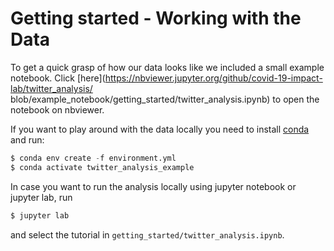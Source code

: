# Getting started - Working with the Data

To get a quick grasp of how our data looks like we included a small example notebook.
Click [here](https://nbviewer.jupyter.org/github/covid-19-impact-lab/twitter_analysis/
blob/example_notebook/getting_started/twitter_analysis.ipynb) to open the notebook on
nbviewer.

If you want to play around with the data locally you need to install
[conda](https://docs.conda.io/projects/conda/en/latest/user-guide/install/) and run:

```python
$ conda env create -f environment.yml
$ conda activate twitter_analysis_example
```

In case you want to run the analysis locally using jupyter notebook or jupyter lab, run

```python
$ jupyter lab
```

and select the tutorial in ``getting_started/twitter_analysis.ipynb``.
